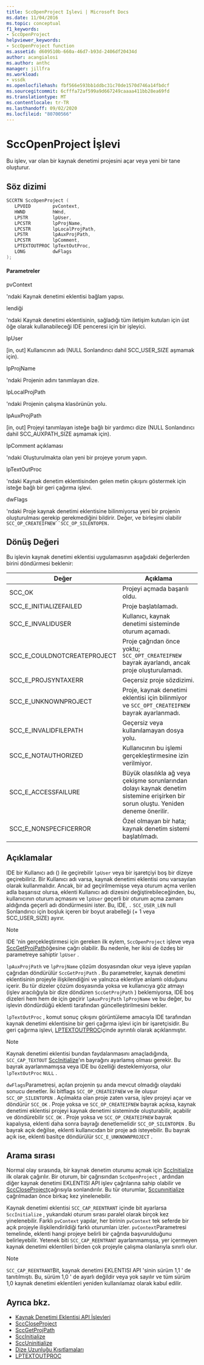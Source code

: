 ```yaml
---
title: SccOpenProject Işlevi | Microsoft Docs
ms.date: 11/04/2016
ms.topic: conceptual
f1_keywords:
- SccOpenProject
helpviewer_keywords:
- SccOpenProject function
ms.assetid: d609510b-660a-46d7-b93d-2406df20434d
author: acangialosi
ms.author: anthc
manager: jillfra
ms.workload:
- vssdk
ms.openlocfilehash: fbf566e593bb1ddbc31c70de1570d746a14fbdcf
ms.sourcegitcommit: 6cfffa72af599a9d667249caaaa411bb28ea69fd
ms.translationtype: MT
ms.contentlocale: tr-TR
ms.lasthandoff: 09/02/2020
ms.locfileid: "80700566"
---
```

# <a name="sccopenproject-function"></a>SccOpenProject İşlevi
Bu işlev, var olan bir kaynak denetimi projesini açar veya yeni bir tane oluşturur.

## <a name="syntax"></a>Söz dizimi

```cpp
SCCRTN SccOpenProject (
   LPVOID        pvContext,
   HWND          hWnd,
   LPSTR         lpUser,
   LPCSTR        lpProjName,
   LPCSTR        lpLocalProjPath,
   LPSTR         lpAuxProjPath,
   LPCSTR        lpComment,
   LPTEXTOUTPROC lpTextOutProc,
   LONG          dwFlags
);
```

#### <a name="parameters"></a>Parametreler
 pvContext

'ndaki Kaynak denetimi eklentisi bağlam yapısı.

 lendiği

'ndaki Kaynak denetimi eklentisinin, sağladığı tüm iletişim kutuları için üst öğe olarak kullanabileceği IDE penceresi için bir işleyici.

 lpUser

[in, out] Kullanıcının adı (NULL Sonlandırıcı dahil SCC_USER_SIZE aşmamak için).

 lpProjName

'ndaki Projenin adını tanımlayan dize.

 lpLocalProjPath

'ndaki Projenin çalışma klasörünün yolu.

 lpAuxProjPath

[in, out] Projeyi tanımlayan isteğe bağlı bir yardımcı dize (NULL Sonlandırıcı dahil SCC_AUXPATH_SIZE aşmamak için).

 lpComment açıklaması

'ndaki Oluşturulmakta olan yeni bir projeye yorum yapın.

 lpTextOutProc

'ndaki Kaynak denetim eklentisinden gelen metin çıkışını göstermek için isteğe bağlı bir geri çağırma işlevi.

 dwFlags

'ndaki Proje kaynak denetimi eklentisine bilinmiyorsa yeni bir projenin oluşturulması gerekip gerekmediğini bildirir. Değer, ve birleşimi olabilir `SCC_OP_CREATEIFNEW``SCC_OP_SILENTOPEN.`

## <a name="return-value"></a>Dönüş Değeri
 Bu işlevin kaynak denetimi eklentisi uygulamasının aşağıdaki değerlerden birini döndürmesi beklenir:

|Değer|Açıklama|
|-----------|-----------------|
|SCC_OK|Projeyi açmada başarılı oldu.|
|SCC_E_INITIALIZEFAILED|Proje başlatılamadı.|
|SCC_E_INVALIDUSER|Kullanıcı, kaynak denetimi sisteminde oturum açamadı.|
|SCC_E_COULDNOTCREATEPROJECT|Proje çağrıdan önce yoktu;  `SCC_OPT_CREATEIFNEW` bayrak ayarlandı, ancak proje oluşturulamadı.|
|SCC_E_PROJSYNTAXERR|Geçersiz proje sözdizimi.|
|SCC_E_UNKNOWNPROJECT|Proje, kaynak denetimi eklentisi için bilinmiyor ve `SCC_OPT_CREATEIFNEW` bayrak ayarlanmadı.|
|SCC_E_INVALIDFILEPATH|Geçersiz veya kullanılamayan dosya yolu.|
|SCC_E_NOTAUTHORIZED|Kullanıcının bu işlemi gerçekleştirmesine izin verilmiyor.|
|SCC_E_ACCESSFAILURE|Büyük olasılıkla ağ veya çekişme sorunlarından dolayı kaynak denetim sistemine erişirken bir sorun oluştu. Yeniden deneme önerilir.|
|SCC_E_NONSPECFICERROR|Özel olmayan bir hata; kaynak denetim sistemi başlatılmadı.|

## <a name="remarks"></a>Açıklamalar
 IDE bir Kullanıcı adı () ile geçirebilir `lpUser` veya bir işaretçiyi boş bir dizeye geçirebiliriz. Bir Kullanıcı adı varsa, kaynak denetimi eklentisi onu varsayılan olarak kullanmalıdır. Ancak, bir ad geçirilmemişse veya oturum açma verilen adla başarısız olursa, eklenti Kullanıcı adı dizesini değiştirebileceğinden, bu, kullanıcının oturum açmasını ve `lpUser` geçerli bir oturum açma zamanı aldığında geçerli adı döndürmesini ister. Bu, IDE, `.` `SCC_USER_LEN` null Sonlandırıcı için boşluk içeren bir boyut arabelleği (+ 1 veya SCC_USER_SIZE) ayırır.

> [!NOTE]
> IDE 'nin gerçekleştirmesi için gereken ilk eylem, `SccOpenProject` işleve veya [SccGetProjPath](../extensibility/sccgetprojpath-function.md)öğesine çağrı olabilir. Bu nedenle, her ikisi de özdeş bir parametreye sahiptir `lpUser` .

 `lpAuxProjPath` ve `lpProjName` çözüm dosyasından okur veya işleve yapılan çağrıdan döndürülür `SccGetProjPath` . Bu parametreler, kaynak denetimi eklentisinin projeyle ilişkilendiğini ve yalnızca eklentiye anlamlı olduğunu içerir. Bu tür dizeler çözüm dosyasında yoksa ve kullanıcıya göz atmayı (işlev aracılığıyla bir dize döndüren `SccGetProjPath` ) beklemiyorsa, IDE boş dizeleri hem hem de için geçirir `lpAuxProjPath` `lpProjName` ve bu değer, bu işlevin döndürdüğü eklenti tarafından güncelleştirilmesini bekler.

 `lpTextOutProc` , komut sonuç çıkışını görüntüleme amacıyla IDE tarafından kaynak denetimi eklentisine bir geri çağırma işlevi için bir işaretçisidir. Bu geri çağırma işlevi, [LPTEXTOUTPROC](../extensibility/lptextoutproc.md)içinde ayrıntılı olarak açıklanmıştır.

> [!NOTE]
> Kaynak denetimi eklentisi bundan faydalanmasını amaçladığında, `SCC_CAP_TEXTOUT` [SccInitialize](../extensibility/sccinitialize-function.md)'ın bayrağını ayarlamış olması gerekir. Bu bayrak ayarlanmamışsa veya IDE bu özelliği desteklemiyorsa, olur `lpTextOutProc` `NULL` .

 `dwFlags`Parametresi, açılan projenin şu anda mevcut olmadığı olaydaki sonucu denetler. İki bitflags `SCC_OP_CREATEIFNEW` ve ile oluşur `SCC_OP_SILENTOPEN` . Açılmakta olan proje zaten varsa, işlev projeyi açar ve döndürür `SCC_OK` . Proje yoksa ve `SCC_OP_CREATEIFNEW` bayrak açıksa, kaynak denetimi eklentisi projeyi kaynak denetimi sisteminde oluşturabilir, açabilir ve döndürebilir `SCC_OK` . Proje yoksa ve `SCC_OP_CREATEIFNEW` bayrak kapalıysa, eklenti daha sonra bayrağı denetlemelidir `SCC_OP_SILENTOPEN` . Bu bayrak açık değilse, eklenti kullanıcıdan bir proje adı isteyebilir. Bu bayrak açık ise, eklenti basitçe döndürülür `SCC_E_UNKNOWNPROJECT` .

## <a name="calling-order"></a>Arama sırası
 Normal olay sırasında, bir kaynak denetim oturumu açmak için [SccInitialize](../extensibility/sccinitialize-function.md) ilk olarak çağırılır. Bir oturum, bir çağrısından `SccOpenProject` , ardından diğer kaynak denetimi EKLENTISI API işlev çağrılarına sahip olabilir ve [SccCloseProject](../extensibility/scccloseproject-function.md)çağrısıyla sonlandırılır. Bu tür oturumlar, [Sccunınitialize](../extensibility/sccuninitialize-function.md) çağrılmadan önce birkaç kez yinelenebilir.

 Kaynak denetimi eklentisi `SCC_CAP_REENTRANT` içinde bit ayarlarsa `SccInitialize` , yukarıdaki oturum sırası paralel olarak birçok kez yinelenebilir. Farklı `pvContext` yapılar, her birinin `pvContext` tek seferde bir açık projeyle ilişkilendirildiği farklı oturumları izler. `pvContext`Parametresi temelinde, eklenti hangi projeye belirli bir çağrıda başvurulduğunu belirleyebilir. Yetenek biti `SCC_CAP_REENTRANT` ayarlanmamışsa, yer içermeyen kaynak denetimi eklentileri birden çok projeyle çalışma olanlarıyla sınırlı olur.

> [!NOTE]
> `SCC_CAP_REENTRANT`Bit, kaynak denetimi EKLENTISI API 'sinin sürüm 1,1 ' de tanıtılmıştı. Bu, sürüm 1,0 ' de ayarlı değildir veya yok sayılır ve tüm sürüm 1,0 kaynak denetimi eklentileri yeniden kullanılamaz olarak kabul edilir.

## <a name="see-also"></a>Ayrıca bkz.
- [Kaynak Denetimi Eklentisi API İşlevleri](../extensibility/source-control-plug-in-api-functions.md)
- [SccCloseProject](../extensibility/scccloseproject-function.md)
- [SccGetProjPath](../extensibility/sccgetprojpath-function.md)
- [SccInitialize](../extensibility/sccinitialize-function.md)
- [SccUninitialize](../extensibility/sccuninitialize-function.md)
- [Dize Uzunluğu Kısıtlamaları](../extensibility/restrictions-on-string-lengths.md)
- [LPTEXTOUTPROC](../extensibility/lptextoutproc.md)
